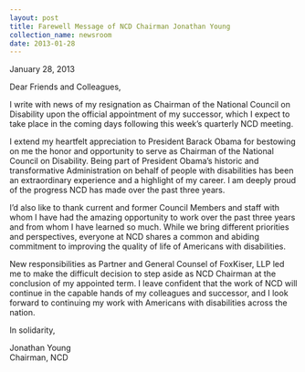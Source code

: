 ```yaml
---
layout: post
title: Farewell Message of NCD Chairman Jonathan Young
collection_name: newsroom
date: 2013-01-28
---
```

January 28, 2013

Dear Friends and Colleagues,

I write with news of my resignation as Chairman of the National Council on Disability upon the official appointment of my successor, which I expect to take place in the coming days following this week’s quarterly NCD meeting.

I extend my heartfelt appreciation to President Barack Obama for bestowing on me the honor and opportunity to serve as Chairman of the National Council on Disability. Being part of President Obama’s historic and transformative Administration on behalf of people with disabilities has been an extraordinary experience and a highlight of my career. I am deeply proud of the progress NCD has made over the past three years.

I’d also like to thank current and former Council Members and staff with whom I have had the amazing opportunity to work over the past three years and from whom I have learned so much. While we bring different priorities and perspectives, everyone at NCD shares a common and abiding commitment to improving the quality of life of Americans with disabilities.

New responsibilities as Partner and General Counsel of FoxKiser, LLP led me to make the difficult decision to step aside as NCD Chairman at the conclusion of my appointed term. I leave confident that the work of NCD will continue in the capable hands of my colleagues and successor, and I look forward to continuing my work with Americans with disabilities across the nation.

In solidarity,

Jonathan Young \
Chairman, NCD